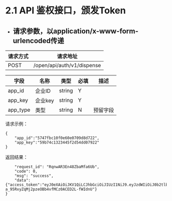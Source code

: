 # 2.1 API 鉴权接口，颁发Token

* ## 请求参数，以application/x-www-form-urlencoded传递

| 请求方式 | 请求地址 |
| --- | --- |
| POST | /open/api/auth/v1/dispense |

| 字段 | 名称 | 类型 | 必填 | 描述 |
| --- | --- | --- | --- | --- |
| app\_id | 企业ID | string | Y |  |
| app\_key | 企业key | string | Y |  |
| app\_type | 类型 | string | N | 预留字段 |

请求示例：

```
{
    "app_id":"5747fbc10f0e60e0709d8d722",
    "app_key":"59b74c1323445f2d54dd07922"
}
```

返回结果：

```
    "request_id": "RqnwAR3En48ZbaMfa6Ub",
    "code": 0,
    "msg": "success",
    "data":{"access_token":"eyJ0eXAiOiJKV1QiLCJhbGciOiJIUzI1NiJ9.eyJzdWIiOiJ0b2tlbiIsImFwcElkIjoiNTc0N2ZiYzEwZjBlNjBlMDcwOWQ4ZDdkIiwiaXNzIjoiYXBpIiwiZXhwIjoxNTA3NTE1ODQ5LCJqdGkiOiI1OWNkYWVjOTIyZTlmMTRlNmI0YTkwNTIifQ.oPgr-a_95RxyZqMj2pzeOBb4vfMCz0ACED2L-fWIdnU"}
}
```



